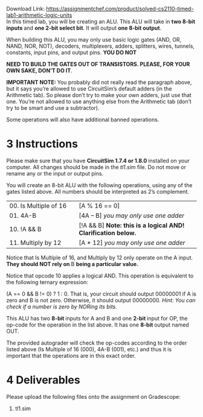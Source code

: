 Download Link: https://assignmentchef.com/product/solved-cs2110-timed-lab1-arithmetic-logic-units
<br>
In this timed lab, you will be creating an ALU. This ALU will take in <strong>two 8-bit inputs </strong>and <strong>one 2-bit select bit</strong>. It will output <strong>one 8-bit output</strong>.

When building this ALU, you may only use basic logic gates (AND, OR, NAND, NOR, NOT), decoders, multiplexers, adders, splitters, wires, tunnels, constants, input pins, and output pins. <strong>YOU DO NOT</strong>

<strong>NEED TO BUILD THE GATES OUT OF TRANSISTORS. PLEASE, FOR YOUR OWN SAKE, DON’T DO IT</strong>.

<strong>IMPORTANT NOTE: </strong>You probably did not really read the paragraph above, but it says you’re allowed to use CircuitSim’s default adders (in the Arithmetic tab). So please don’t try to make your own adders, just use that one. You’re not allowed to use anything else from the Arithmetic tab (don’t try to be smart and use a subtractor).

Some operations will also have additional banned operations.

<h1><a name="_Toc3247"></a>3           Instructions</h1>

Please make sure that you have <strong>CircuitSim 1.7.4 or 1.8.0 </strong>installed on your computer. All changes should be made in the <em>tl1.sim </em>file. Do not move or rename any or the input or output pins.

You will create an 8-bit ALU with the following operations, using any of the gates listed above. All numbers should be interpreted as 2’s complement.

<table width="603">

 <tbody>

  <tr>

   <td width="213">00. Is Multiple of 16</td>

   <td width="391">[A % 16 == 0]</td>

  </tr>

  <tr>

   <td width="213">01. 4A-B</td>

   <td width="391">[4A – B] <em>you may only use one adder</em></td>

  </tr>

  <tr>

   <td width="213">10. !A &amp;&amp; B</td>

   <td width="391">[!A &amp;&amp; B] <strong>Note: this is a logical AND! Clarification below.</strong></td>

  </tr>

  <tr>

   <td width="213">11. Multiply by 12</td>

   <td width="391">[A * 12] <em>you may only use one adder</em></td>

  </tr>

 </tbody>

</table>

Notice that Is Multiple of 16, and Multiply by 12 only operate on the A input. <strong>They should NOT rely on </strong>B <strong>being a particular value.</strong>

Notice that opcode 10 applies a logical AND. This operation is equivalent to the following ternary expression:

(A == 0 &amp;&amp; B != 0) ? 1 : 0. That is, your circuit should output 00000001 if A is zero and B is not zero. Otherwise, it should output 00000000. <em>Hint: You can check if a number is zero by NORing its bits.</em>

This ALU has two <strong>8-bit </strong>inputs for A and B and one <strong>2-bit </strong>input for OP, the op-code for the operation in the list above. It has one <strong>8-bit </strong>output named OUT.

The provided autograder will check the op-codes according to the order listed above (Is Multiple of 16 (000), 4A-B (001), etc.) and thus it is important that the operations are in this exact order.

<h1><a name="_Toc3248"></a>4           Deliverables</h1>

Please upload the following files onto the assignment on Gradescope:

<ol>

 <li>tl1.sim</li>

</ol>